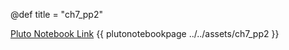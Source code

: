@def title = "ch7_pp2"

[Pluto Notebook Link](https://github.com/stefanbringuier/QuantumComputingProblemsSolutions/tree/main/notebooks/ch7/ch7_pp2.jl)
{{ plutonotebookpage ../../assets/ch7_pp2 }}